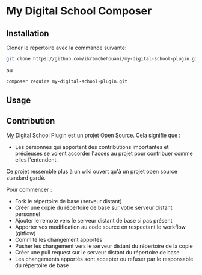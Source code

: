 # My Digital School Composer

## Installation
Cloner le répertoire avec la commande suivante:
```bash
git clone https://github.com/ikramchehouani/my-digital-school-plugin.git
```
ou 
```bash
composer require my-digital-school-plugin.git
```

## Usage

## Contribution
My Digital School Plugin est un projet Open Source. Cela signifie que :
- Les personnes qui apportent des contributions importantes et précieuses se voient accorder l'accès au projet pour contribuer comme elles l'entendent.

Ce projet ressemble plus à un wiki ouvert qu'à un projet open source standard gardé.

Pour commencer :

- Fork le répertoire de base (serveur distant)
- Créer une copie du répertoire de base sur votre serveur distant personnel
- Ajouter le remote vers le serveur distant de base si pas présent
- Apporter vos modification au code source en respectant le workflow (gitflow)
- Commité les changement apportés
- Pusher les changement vers le serveur distant du répertoire de la copie
- Créer une pull request sur le serveur distant du répertoire de base
- Les changements apportés sont accepter ou refuser par le responsable du répertoire de base